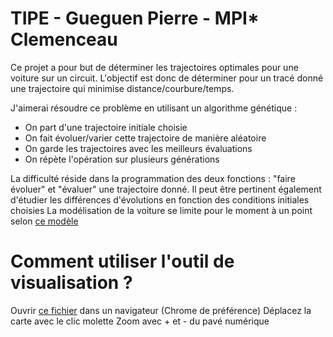 # TIPE - Gueguen Pierre - MPI* Clemenceau

Ce projet a pour but de déterminer les trajectoires optimales pour une voiture sur un circuit.
L'objectif est donc de déterminer pour un tracé donné une trajectoire qui minimise distance/courbure/temps.

J'aimerai résoudre ce problème en utilisant un algorithme génétique :
 - On part d'une trajectoire initiale choisie
 - On fait évoluer/varier cette trajectoire de manière aléatoire
 - On garde les trajectoires avec les meilleurs évaluations
 - On répète l'opération sur plusieurs générations

La difficulté réside dans la programmation des deux fonctions : "faire évoluer" et "évaluer" une trajectoire donné.
Il peut être pertinent également d'étudier les différences d'évolutions en fonction des conditions initiales choisies
La modélisation de la voiture se limite pour le moment à un point selon [ce modèle](papers/1-s2.0-S0045794908000163-main.pdf)

# Comment utiliser l'outil de visualisation ?

Ouvrir [ce fichier](2.0/index.html) dans un navigateur (Chrome de préférence)
Déplacez la carte avec le clic molette
Zoom avec + et - du pavé numérique